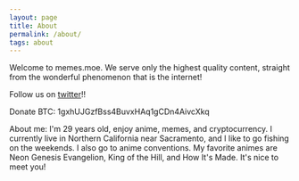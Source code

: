 ```yaml
---
layout: page
title: About
permalink: /about/
tags: about
---
```


Welcome to memes.moe. We serve only the highest quality content, straight from the wonderful phenomenon that is the internet!

Follow us on [twitter](https://twitter.com/removeanime)!!

Donate BTC: 1gxhUJGzfBss4BuvxHAq1gCDn4AivcXkq


About me:
I'm 29 years old, enjoy anime, memes, and cryptocurrency. I currently live in Northern California near Sacramento, and I like to go fishing on the weekends. I also go to anime conventions. My favorite animes are Neon Genesis Evangelion, King of the Hill, and How It's Made. It's nice to meet you!
